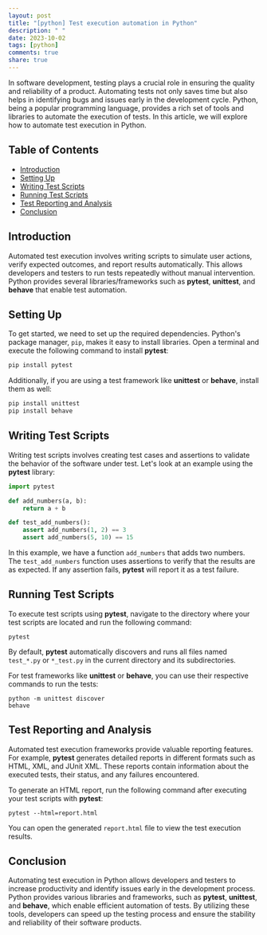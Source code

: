 ```yaml
---
layout: post
title: "[python] Test execution automation in Python"
description: " "
date: 2023-10-02
tags: [python]
comments: true
share: true
---
```


In software development, testing plays a crucial role in ensuring the quality and reliability of a product. Automating tests not only saves time but also helps in identifying bugs and issues early in the development cycle. Python, being a popular programming language, provides a rich set of tools and libraries to automate the execution of tests. In this article, we will explore how to automate test execution in Python.

## Table of Contents
- [Introduction](#introduction)
- [Setting Up](#setting-up)
- [Writing Test Scripts](#writing-test-scripts)
- [Running Test Scripts](#running-test-scripts)
- [Test Reporting and Analysis](#test-reporting-and-analysis)
- [Conclusion](#conclusion)

## Introduction 

Automated test execution involves writing scripts to simulate user actions, verify expected outcomes, and report results automatically. This allows developers and testers to run tests repeatedly without manual intervention. Python provides several libraries/frameworks such as **pytest**, **unittest**, and **behave** that enable test automation.

## Setting Up

To get started, we need to set up the required dependencies. Python's package manager, `pip`, makes it easy to install libraries. Open a terminal and execute the following command to install **pytest**:

```python
pip install pytest
```

Additionally, if you are using a test framework like **unittest** or **behave**, install them as well:

```python
pip install unittest
pip install behave
```

## Writing Test Scripts 

Writing test scripts involves creating test cases and assertions to validate the behavior of the software under test. Let's look at an example using the **pytest** library:

```python
import pytest

def add_numbers(a, b):
    return a + b

def test_add_numbers():
    assert add_numbers(1, 2) == 3
    assert add_numbers(5, 10) == 15
```

In this example, we have a function `add_numbers` that adds two numbers. The `test_add_numbers` function uses assertions to verify that the results are as expected. If any assertion fails, **pytest** will report it as a test failure.

## Running Test Scripts 

To execute test scripts using **pytest**, navigate to the directory where your test scripts are located and run the following command:

```shell
pytest
```

By default, **pytest** automatically discovers and runs all files named `test_*.py` or `*_test.py` in the current directory and its subdirectories.

For test frameworks like **unittest** or **behave**, you can use their respective commands to run the tests:

```shell
python -m unittest discover
behave
```

## Test Reporting and Analysis 

Automated test execution frameworks provide valuable reporting features. For example, **pytest** generates detailed reports in different formats such as HTML, XML, and JUnit XML. These reports contain information about the executed tests, their status, and any failures encountered.

To generate an HTML report, run the following command after executing your test scripts with **pytest**:

```shell
pytest --html=report.html
```

You can open the generated `report.html` file to view the test execution results.

## Conclusion 

Automating test execution in Python allows developers and testers to increase productivity and identify issues early in the development process. Python provides various libraries and frameworks, such as **pytest**, **unittest**, and **behave**, which enable efficient automation of tests. By utilizing these tools, developers can speed up the testing process and ensure the stability and reliability of their software products.